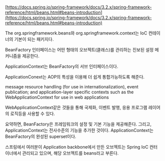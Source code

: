 [https://docs.spring.io/spring-framework/docs/3.2.x/spring-framework-reference/html/beans.html#beans-introduction](https://docs.spring.io/spring-framework/docs/3.2.x/spring-framework-reference/html/beans.html#beans-introduction)

The org.springframework.beans와 org.springframework.context는 IoC 컨테이너의 기본이 되는 패키지다.

BeanFactory 인터페이스는 어떤 형태의 오브젝트(클래스)를 관리하는 진보된 설정 메커니즘을 제공한다. 

ApplicationContext는 BeanFactory의 서브 인터페이스이다. 

ApplicationConext는 AOP의 특성을 이용해 더 쉽게 통합가능하도록 해준다.

message resource handling (for use in internationalization), event publication; and application-layer specific contexts such as the WebApplicationContext for use in web applications

WebApplicationContext같은 것들을 통해 국제화, 이벤트 발행, 응용 프로그램 레이어의 로직등을 사용할 수 있다.

요약하면, BeanFactory은 프레임워크의 설정 및 기본 기능을 제공해준다. 그리고, ApplicationContext는 전사수준의 기능을 추가한 것이다. 
ApplicationContext는 BeanFactory의 완성된 superset이다.

스프링에서 여러분이 Application backbone에서 만든 오브젝트는 Spring IoC 컨터이너에서 관리되고 있으며, 해당 오브젝트를 beans라고 부른다.
